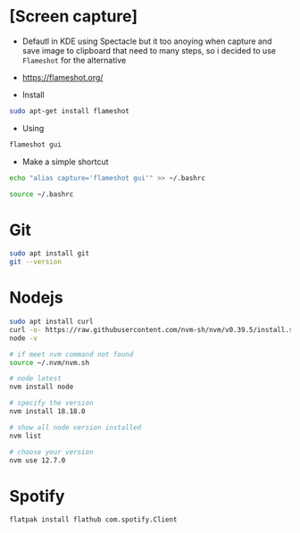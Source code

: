 # [Screen capture]

- Defautl in KDE using Spectacle but it too anoying when capture and save image to clipboard that need to many steps, so i decided to use `Flameshot` for the alternative

- https://flameshot.org/

- Install

```bash
sudo apt-get install flameshot
```

- Using

```bash
flameshot gui
```

- Make a simple shortcut

```bash
echo "alias capture='flameshot gui'" >> ~/.bashrc

source ~/.bashrc
```

# Git

```bash
sudo apt install git
git --version
```

# Nodejs

```bash
sudo apt install curl
curl -o- https://raw.githubusercontent.com/nvm-sh/nvm/v0.39.5/install.sh | bash
node -v
```

```bash
# if meet nvm command not found
source ~/.nvm/nvm.sh
```

```bash
# node latest
nvm install node
```

```bash
# specify the version
nvm install 18.18.0
```

```bash
# show all node version installed
nvm list

# choose your version
nvm use 12.7.0
```

# Spotify

```bash
flatpak install flathub com.spotify.Client
```
